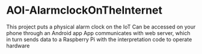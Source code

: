 # AOI-AlarmclockOnTheInternet
This project puts a physical alarm clock on the IoT
Can be accessed on your phone through an Android app
App communicates with web server, which in turn sends data to a Raspberry Pi with the interpretation code to operate hardware
